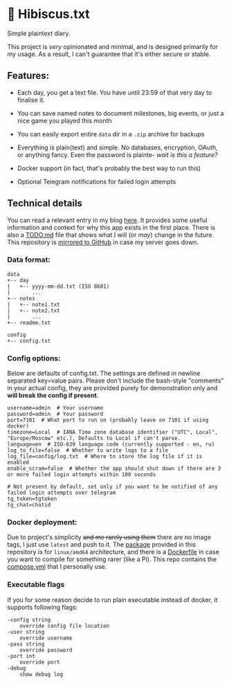 # 🌺 Hibiscus.txt

Simple plaintext diary.

This project is *very* opinionated and minimal, and is designed primarily for my usage. 
As a result, I can't guarantee that it's either secure or stable.

## Features:
* Each day, you get a text file. You have until 23:59 of that very day to finalise it.
* You can save named notes to document milestones, big events, or just a nice game you played this month
* You can easily export entire `data` dir in a `.zip` archive for backups

* Everything is plain(text) and simple. No databases, encryption, OAuth, or anything fancy. Even the password is plainte- *wait is this a feature?*
* Docker support (in fact, that's probably the best way to run this)
* Optional Telegram notifications for failed login attempts

## Technical details
You can read a relevant entry in my blog [here](https://a71.su/notes/hibiscus/). 
It provides some useful information and context for why this app exists in the first place.
There is also a [TODO.md](./TODO.md) file that shows what I will (or *may*) change in the future.
This repository is [mirrored to GitHub](https://github.com/Andrew-71/hibiscus) in case my server goes down.

### Data format:
```
data
+-- day
|   +-- yyyy-mm-dd.txt (ISO 8601)
|       ...
+-- notes
|   +-- note1.txt
|   +-- note2.txt
|       ...
+-- readme.txt

config
+-- config.txt
```

### Config options:
Below are defaults of config.txt. The settings are defined in newline separated key=value pairs.
Please don't include the bash-style "comments" in your actual config, 
they are provided purely for demonstration only and **will break the config if present**.
```
username=admin  # Your username
password=admin  # Your password
port=7101  # What port to run on (probably leave on 7101 if using docker)
timezone=Local  # IANA Time zone database identifier ("UTC", Local", "Europe/Moscow" etc.), Defaults to Local if can't parse.
language=en  # ISO-639 language code (currently supported - en, ru)
log_to_file=false  # Whether to write logs to a file
log_file=config/log.txt  # Where to store the log file if it is enabled
enable_scram=false  # Whether the app should shut down if there are 3 or more failed login attempts within 100 seconds

# Not present by default, set only if you want to be notified of any failed login attempts over telegram
tg_token=tgtoken
tg_chat=chatid
```

### Docker deployment:
Due to project's simplicity ~~and me rarely using them~~ there are no image tags, I just use `latest` and push to it.
The [package](https://git.a71.su/Andrew71/hibiscus/packages) provided in this repository is for `linux/amd64` architecture,
and there is a [Dockerfile](./Dockerfile) in case you want to compile for something rarer (like a Pi).
This repo contains the [compose.yml](./compose.yml) that I personally use.

### Executable flags
If you for some reason decide to run plain executable instead of docker, it supports following flags:
```
-config string
    override config file location
-user string
    override username
-pass string
    override password
-port int
    override port
-debug
    show debug log
```